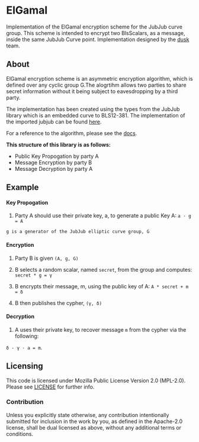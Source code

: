 
# ElGamal
Implementation of the ElGamal encryption scheme
for the JubJub curve group. This scheme is intended 
to encrypt two BlsScalars, as a message, inside the same 
JubJub Curve point. 
Implementation designed by the [dusk](https://dusk.network) 
team.

## About 
ElGamal encryption scheme is an asymmetric encryption algorithm,
which is defined over any cyclic group G.The alogrtihm allows 
two parties to share secret information without it being 
subject to eavesdropping by a third party. 

The implementation has been created using the
types from the JubJub library which is an embedded 
curve to BLS12-381. The implementation of the imported 
jubjub can 
be found [here](https://github.com/dusk-network/jubjub). 

For a reference to the algorithm, please see the 
[docs](https://app.gitbook.com/@dusk-network/s/specs/specifications/phoenix/elgamal-encryption).

**This structure of this library is as follows:** 

- Public Key Propogation by party A 
- Message Encryption by party B 
- Message Decryption by party A 

## Example 

#### Key Propogation 

1. Party A should use their private key, a, to generate a public Key A: `a · g = A` 

`g is a generator of the JubJub elliptic curve group, G` 


#### Encryption

1. Party B is given `(A, g, G)`

2. B selects a random scalar, named `secret`,  from the group and computes: `secret * g = γ` 

3. B encrypts their message, m, using the public key of A: `A * secret + m = δ`

4. B then publishes the cypher, `(γ, δ)`


#### Decryption

1. A uses their private key, to recover message `m` from the cypher via the following:

  `δ - γ · a = m`.

## Licensing
This code is licensed under Mozilla Public License Version 2.0 (MPL-2.0). 
Please see [LICENSE](https://github.com/dusk-network/plonk/blob/master/LICENSE) for further info.

### Contribution

Unless you explicitly state otherwise, any contribution intentionally
submitted for inclusion in the work by you, as defined in the Apache-2.0
license, shall be dual licensed as above, without any additional terms or
conditions.
